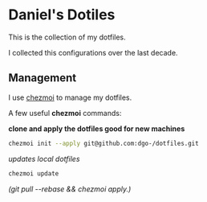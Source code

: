 # Daniel's Dotiles
This is the collection of my dotfiles.

I collected this configurations over the last decade.

## Management
I use [chezmoi](https://www.chezmoi.io/) to manage my dotfiles.

A few useful **chezmoi** commands:

**clone and apply the dotfiles good for new machines**
```bash
chezmoi init --apply git@github.com:dgo-/dotfiles.git
```

*updates local dotfiles*
```bash
chezmoi update
```
*(git pull --rebase && chezmoi apply.)*
